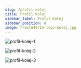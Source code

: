 ```yaml
---
slug: /profil-kolej
title: Profil Kolej
sidebar_label: Profil Kolej
sidebar_position: 8
image: /restu49/16-logo-kolej.jpg
---
```


![profil-kolej-1](/restu49/16-logo-kolej.jpg)

![profil-kolej-2](/restu49/17-lmvm-kolej.jpg)

![profil-kolej-3](/restu49/18-sejarah-kolej.jpg)